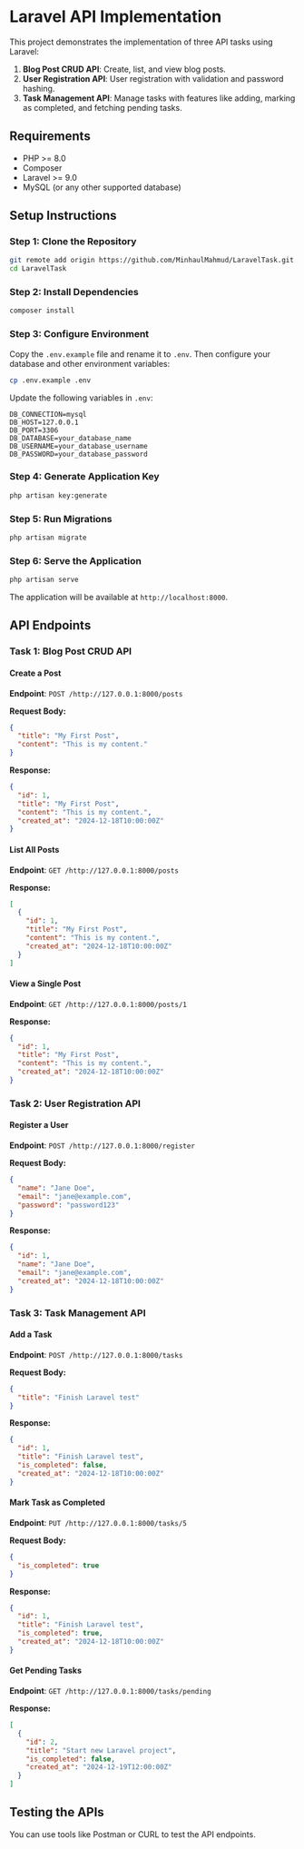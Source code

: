 # Laravel API Implementation

This project demonstrates the implementation of three API tasks using Laravel:

1. **Blog Post CRUD API**: Create, list, and view blog posts.
2. **User Registration API**: User registration with validation and password hashing.
3. **Task Management API**: Manage tasks with features like adding, marking as completed, and fetching pending tasks.

## Requirements

- PHP >= 8.0
- Composer
- Laravel >= 9.0
- MySQL (or any other supported database)

## Setup Instructions

### Step 1: Clone the Repository
```bash
git remote add origin https://github.com/MinhaulMahmud/LaravelTask.git
cd LaravelTask
```

### Step 2: Install Dependencies
```bash
composer install
```

### Step 3: Configure Environment
Copy the `.env.example` file and rename it to `.env`. Then configure your database and other environment variables:
```bash
cp .env.example .env
```
Update the following variables in `.env`:
```env
DB_CONNECTION=mysql
DB_HOST=127.0.0.1
DB_PORT=3306
DB_DATABASE=your_database_name
DB_USERNAME=your_database_username
DB_PASSWORD=your_database_password
```

### Step 4: Generate Application Key
```bash
php artisan key:generate
```

### Step 5: Run Migrations
```bash
php artisan migrate
```

### Step 6: Serve the Application
```bash
php artisan serve
```
The application will be available at `http://localhost:8000`.

## API Endpoints

### Task 1: Blog Post CRUD API

#### Create a Post
**Endpoint**: `POST /http://127.0.0.1:8000/posts`

**Request Body:**
```json
{
  "title": "My First Post",
  "content": "This is my content."
}
```
**Response:**
```json
{
  "id": 1,
  "title": "My First Post",
  "content": "This is my content.",
  "created_at": "2024-12-18T10:00:00Z"
}
```

#### List All Posts
**Endpoint**: `GET /http://127.0.0.1:8000/posts`

**Response:**
```json
[
  {
    "id": 1,
    "title": "My First Post",
    "content": "This is my content.",
    "created_at": "2024-12-18T10:00:00Z"
  }
]
```

#### View a Single Post
**Endpoint**: `GET /http://127.0.0.1:8000/posts/1`

**Response:**
```json
{
  "id": 1,
  "title": "My First Post",
  "content": "This is my content.",
  "created_at": "2024-12-18T10:00:00Z"
}
```

### Task 2: User Registration API

#### Register a User
**Endpoint**: `POST /http://127.0.0.1:8000/register`

**Request Body:**
```json
{
  "name": "Jane Doe",
  "email": "jane@example.com",
  "password": "password123"
}
```
**Response:**
```json
{
  "id": 1,
  "name": "Jane Doe",
  "email": "jane@example.com",
  "created_at": "2024-12-18T10:00:00Z"
}
```

### Task 3: Task Management API

#### Add a Task
**Endpoint**: `POST /http://127.0.0.1:8000/tasks`

**Request Body:**
```json
{
  "title": "Finish Laravel test"
}
```
**Response:**
```json
{
  "id": 1,
  "title": "Finish Laravel test",
  "is_completed": false,
  "created_at": "2024-12-18T10:00:00Z"
}
```

#### Mark Task as Completed
**Endpoint**: `PUT /http://127.0.0.1:8000/tasks/5`

**Request Body:**
```json
{
  "is_completed": true
}
```
**Response:**
```json
{
  "id": 1,
  "title": "Finish Laravel test",
  "is_completed": true,
  "created_at": "2024-12-18T10:00:00Z"
}
```

#### Get Pending Tasks
**Endpoint**: `GET /http://127.0.0.1:8000/tasks/pending`

**Response:**
```json
[
  {
    "id": 2,
    "title": "Start new Laravel project",
    "is_completed": false,
    "created_at": "2024-12-19T12:00:00Z"
  }
]
```

## Testing the APIs

You can use tools like Postman or CURL to test the API endpoints.